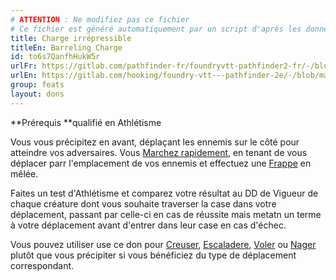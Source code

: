 ```yaml
---
# ATTENTION : Ne modifiez pas ce fichier
# Ce fichier est généré automatiquement par un script d'après les données du module Foundry VTT officiel et de sa traduction
title: Charge irrépressible
titleEn: Barreling Charge
id: to6s7QanfhHukW5r
urlFr: https://gitlab.com/pathfinder-fr/foundryvtt-pathfinder2-fr/-/blob/master/data/feats/to6s7QanfhHukW5r.htm
urlEn: https://gitlab.com/hooking/foundry-vtt---pathfinder-2e/-/blob/master/packs/data/feats.db/barreling-charge.json
group: feats
layout: dons
---
```

**Prérequis **qualifié en Athlétisme

Vous vous précipitez en avant, déplaçant les ennemis sur le côté pour atteindre vos adversaires. Vous [Marchez rapidement](../actions/marcher-rapidement.md), en tenant de vous déplacer parr l'emplacement de vos ennemis et effectuez une [Frappe](../actions/frapper.md) en mêlée.

Faites un test d'Athlétisme et comparez votre résultat au DD de Vigueur de chaque créature dont vous souhaite traverser la case dans votre déplacement, passant par celle-ci en cas de réussite mais metatn un terme à votre déplacement avant d'entrer dans leur case en cas d'échec.

Vous pouvez utiliser use ce don pour [Creuser](../actions/creuser.md), [Escaladere](../actions/escalader.md), [Voler](../actions/voler.md) ou [Nager](../actions/nager.md) plutôt que vous précipiter si vous bénéficiez du type de déplacement correspondant.


